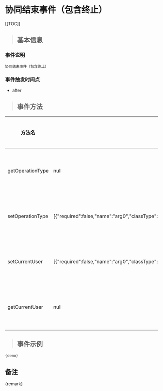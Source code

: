 # 协同结束事件（包含终止）

[[TOC]]

>## 基本信息

### 事件说明
```text
协同结束事件（包含终止）
```

### 事件触发时间点
- after

>## 事件方法

方法名 | 方法参数 | 方法返回值 | 版本 | 参数描述
 --- | --- | --- | --- | --- 
getOperationType|null|java.lang.Integer|获取操作类型
setOperationType|[{"required":false,"name":"arg0","classType":"java.lang.Integer"}]|void|设置操作类型
setCurrentUser|[{"required":false,"name":"arg0","classType":"com.seeyon.ctp.common.authenticate.domain.User"}]|void|设置当前用户
getCurrentUser|null|com.seeyon.ctp.common.authenticate.domain.User|获取当前用户


> ## 事件示例

```java
{demo}
```

## 备注
{remark}